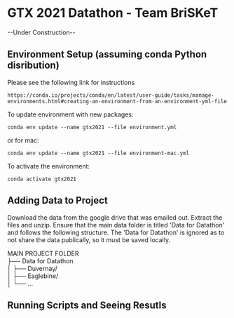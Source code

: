 # GTX 2021 Datathon - Team BriSKeT
  --Under Construction--


## Environment Setup (assuming conda Python disribution)
Please see the following link for instructions

	https://conda.io/projects/conda/en/latest/user-guide/tasks/manage-environments.html#creating-an-environment-from-an-environment-yml-file
	
	
To update environment with new packages: 
```
conda env update --name gtx2021 --file environment.yml
```
or for mac:
```
conda env update --name gtx2021 --file environment-mac.yml
```


To activate the environment:
```
conda activate gtx2021
```


	
## Adding Data to Project 
Download the data from the google drive that was emailed out. Extract the files and unzip. 
Ensure that the main data folder is titled 'Data for Datathon' and follows the following 
structure. The 'Data for Datathon' is ignored as to not share the data publically, so it 
must be saved locally. 

MAIN PROJECT FOLDER \
├── Data for Datathon \
│   ├── Duvernay/ \
│   ├── Eaglebine/ \
│   └── ...


## Running Scripts and Seeing Resutls

